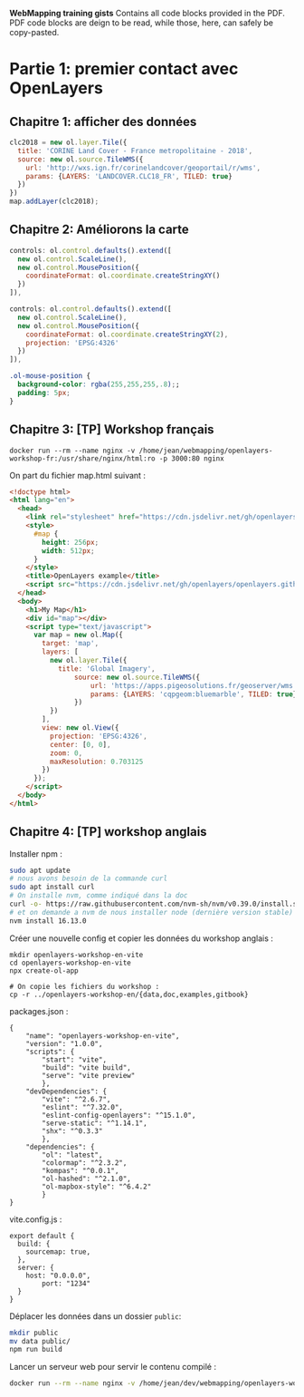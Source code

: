 **WebMapping training gists**
Contains all code blocks provided in the PDF.
PDF code blocks are deign to be read, while those, here, can safely be copy-pasted.

# Partie 1: premier contact avec OpenLayers
## Chapitre 1: afficher des données
```javascript
clc2018 = new ol.layer.Tile({
  title: 'CORINE Land Cover - France metropolitaine - 2018',
  source: new ol.source.TileWMS({
    url: 'http://wxs.ign.fr/corinelandcover/geoportail/r/wms',
    params: {LAYERS: 'LANDCOVER.CLC18_FR', TILED: true}
  })
})
map.addLayer(clc2018);
```
## Chapitre 2: Améliorons la carte
```javascript
controls: ol.control.defaults().extend([
  new ol.control.ScaleLine(),
  new ol.control.MousePosition({
    coordinateFormat: ol.coordinate.createStringXY()
  })
]),
```

```javascript
controls: ol.control.defaults().extend([
  new ol.control.ScaleLine(),
  new ol.control.MousePosition({
    coordinateFormat: ol.coordinate.createStringXY(2),
    projection: 'EPSG:4326'
  })
]),
```

```css
.ol-mouse-position {
  background-color: rgba(255,255,255,.8);;
  padding: 5px;
}
```

## Chapitre 3: [TP] Workshop français
```
docker run --rm --name nginx -v /home/jean/webmapping/openlayers-workshop-fr:/usr/share/nginx/html:ro -p 3000:80 nginx
```

On part du fichier map.html suivant :
```html
<!doctype html>
<html lang="en">
  <head>
    <link rel="stylesheet" href="https://cdn.jsdelivr.net/gh/openlayers/openlayers.github.io@master/en/v6.4.3/css/ol.css" type="text/css">
    <style>
      #map {
        height: 256px;
        width: 512px;
      }
    </style>
    <title>OpenLayers example</title>
    <script src="https://cdn.jsdelivr.net/gh/openlayers/openlayers.github.io@master/en/v6.9.0/build/ol.js"></script>
  </head>
  <body>
    <h1>My Map</h1>
    <div id="map"></div>
    <script type="text/javascript">
      var map = new ol.Map({
        target: 'map',
        layers: [
          new ol.layer.Tile({
            title: 'Global Imagery',
      			source: new ol.source.TileWMS({
      				url: 'https://apps.pigeosolutions.fr/geoserver/wms',
      				params: {LAYERS: 'cqpgeom:bluemarble', TILED: true}
      			})
          })
        ],
        view: new ol.View({
          projection: 'EPSG:4326',
          center: [0, 0],
          zoom: 0,
          maxResolution: 0.703125
        })
      });
    </script>
  </body>
</html>
```

## Chapitre 4: [TP] workshop anglais
Installer npm :
```bash
sudo apt update
# nous avons besoin de la commande curl
sudo apt install curl
# On installe nvm, comme indiqué dans la doc
curl -o- https://raw.githubusercontent.com/nvm-sh/nvm/v0.39.0/install.sh | bash
# et on demande a nvm de nous installer node (dernière version stable)
nvm install 16.13.0
```

Créer une nouvelle config et copier les données du workshop anglais :
```
mkdir openlayers-workshop-en-vite
cd openlayers-workshop-en-vite
npx create-ol-app

# On copie les fichiers du workshop :
cp -r ../openlayers-workshop-en/{data,doc,examples,gitbook}
```

packages.json :
```
{
	"name": "openlayers-workshop-en-vite",
	"version": "1.0.0",
	"scripts": {
		"start": "vite",
		"build": "vite build",
		"serve": "vite preview"
		},
	"devDependencies": {
		"vite": "^2.6.7",
		"eslint": "^7.32.0",
		"eslint-config-openlayers": "^15.1.0",
		"serve-static": "^1.14.1",
		"shx": "^0.3.3"
		},
	"dependencies": {
		"ol": "latest",
		"colormap": "^2.3.2",
		"kompas": "^0.0.1",
		"ol-hashed": "^2.1.0",
		"ol-mapbox-style": "^6.4.2"
		}
}
```


vite.config.js :
```
export default {
  build: {
	sourcemap: true,
  },
  server: {
    host: "0.0.0.0",
		port: "1234"
  }
}
```

Déplacer les données dans un dossier `public`:
```bash
mkdir public
mv data public/
npm run build
```

Lancer un serveur web pour servir le contenu compilé :
```bash
docker run --rm --name nginx -v /home/jean/dev/webmapping/openlayers-workshop-en-vite/dist:/usr/share/nginx/html:ro -p 82:80 nginx
```
